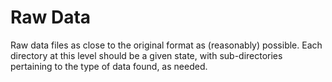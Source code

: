 # Raw Data

Raw data files as close to the original format as (reasonably) possible. Each directory at this
level should be a given state, with sub-directories pertaining to the type of data found, as
needed.
